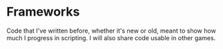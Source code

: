 # Frameworks

Code that I've written before, whether it's new or old, meant to show how much I progress in scripting.
I will also share code usable in other games.
